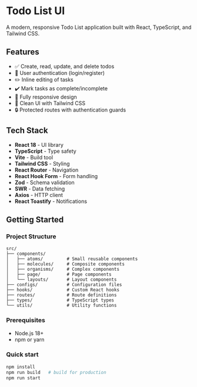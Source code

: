 # Todo List UI

A modern, responsive Todo List application built with React, TypeScript, and Tailwind CSS.

## Features

- ✅ Create, read, update, and delete todos
- 🔐 User authentication (login/register)
- ✏️ Inline editing of tasks
- ✔️ Mark tasks as complete/incomplete
- 📱 Fully responsive design
- 🎨 Clean UI with Tailwind CSS
- 🔒 Protected routes with authentication guards

## Tech Stack

- **React 18** - UI library
- **TypeScript** - Type safety
- **Vite** - Build tool
- **Tailwind CSS** - Styling
- **React Router** - Navigation
- **React Hook Form** - Form handling
- **Zod** - Schema validation
- **SWR** - Data fetching
- **Axios** - HTTP client
- **React Toastify** - Notifications

## Getting Started

### Project Structure

```
src/
├── components/
│   ├── atoms/         # Small reusable components
│   ├── molecules/     # Composite components
│   ├── organisms/     # Complex components
│   ├── page/          # Page components
│   └── layouts/       # Layout components
├── configs/           # Configuration files
├── hooks/             # Custom React hooks
├── routes/            # Route definitions
├── types/             # TypeScript types
└── utils/             # Utility functions
```

### Prerequisites

- Node.js 18+
- npm or yarn

### Quick start

```bash
npm install
npm run build   # build for production
npm run start
```
